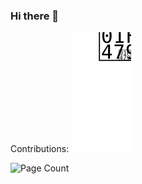 ### Hi there 👋

Contributions:
![Snake animation](https://github.com/ToreyLittlefield/ToreyLittlefield/blob/output/github-contribution-grid-snake.svg)

![Page Count](https://github-profile-counter.glitch.me/toreylittlefield/count.svg)


<!--
**toreylittlefield/toreylittlefield** is a ✨ _special_ ✨ repository because its `README.md` (this file) appears on your GitHub profile.

Here are some ideas to get you started:

- 🔭 I’m currently working on ...
- 🌱 I’m currently learning ...
- 👯 I’m looking to collaborate on ...
- 🤔 I’m looking for help with ...
- 💬 Ask me about ...
- 📫 How to reach me: ...
- 😄 Pronouns: ...
- ⚡ Fun fact: ...
-->
